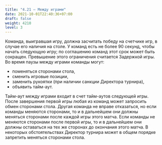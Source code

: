 ```yaml
---
title: "4.21 – Между играми"
date: 2021-10-01T22:40:36+07:00
draft: false
weight: 4210
level: 3
---
```


Команда, выигравшая игру, должна засчитать победу на счетчике игр, в случае его наличия на
столе.
У команд есть не более 90 секунд, чтобы начать следующую игру; по соглашению команд этот срок
может быть сокращен. Превышение этого ограничения считается Задержкой игры.
Во время паузы между играми команды могут:

- поменяться сторонами стола,
- сменить игровые позиции,
- заменить рукоятки (при наличии санкции Директора турнира),
- объявить тайм-аут.

Тайм-аут между играми входит в счет тайм-аутов следующей игры.
После завершения первой игры любая из команд может запросить обмен сторонами стола. Другая команда не вправе отказаться, но если команды меняются сторонами, то и в дальнейшем они должны меняться сторонами после каждой игры этого матча. Если команды не меняются сторонами после первой игры, то и в дальнейшем они должны оставаться на тех же сторонах до окончания этого матча.
В некоторых обстоятельствах Директор турнира может в общем порядке запретить меняться сторонами стола.